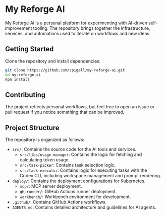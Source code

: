 # My Reforge AI

My Reforge AI is a personal platform for experimenting with AI-driven self-improvement tooling. The repository brings together the infrastructure, services, and automations used to iterate on workflows and new ideas.

## Getting Started

Clone the repository and install dependencies:

```bash
git clone https://github.com/spigell/my-reforge-ai.git
cd my-reforge-ai
npm install
```

## Contributing

The project reflects personal workflows, but feel free to open an issue or pull request if you notice something that can be improved.

## Project Structure

The repository is organized as follows:

- `src/`: Contains the source code for the AI tools and services.
  - `src/libs/usage-manager`: Contains the logic for fetching and calculating token usage.
  - `src/task-picker`: Contains task selection logic.
  - `src/task-executor`: Contains logic for executing tasks with the Codex CLI, including workspace management and prompt rendering.
- `deploy/`: Contains the deployment configurations for Kubernetes.
  - `mcp/`: MCP server deployment.
  - `gh-runner/`: GitHub Actions runner deployment.
  - `workbench/`: Workbench environment for development.
- `.github/`: Contains GitHub Actions workflows.
- `AGENTS.md`: Contains detailed architecture and guidelines for AI agents.
